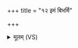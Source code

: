+++
title = "१२ इमं बिभर्मि"

+++
<details><summary>मूलम् (VS)</summary>

इ॒मं बि॑भर्मि वर॒णमायु॑ष्माञ्छ॒तशा॑रदः। स मे॑ रा॒ष्ट्रं च॑ क्ष॒त्रं च॑ प॒शूनोज॑श्च मे दधत् ॥
</details>